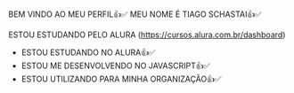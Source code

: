 BEM VINDO AO MEU PERFIL👍✅
MEU NOME É TIAGO SCHASTAI👍✅

ESTOU ESTUDANDO PELO ALURA (https://cursos.alura.com.br/dashboard)
- ESTOU ESTUDANDO NO ALURA👍✅
- ESTOU ME DESENVOLVENDO NO JAVASCRIPT👍✅
- ESTOU UTILIZANDO PARA MINHA ORGANIZAÇÃO👍✅
